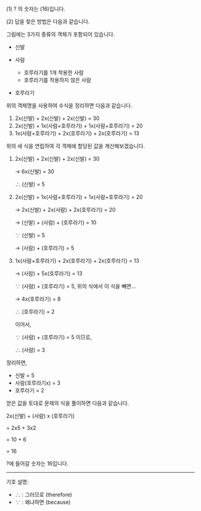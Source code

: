 (1) ? 의 숫자는 (16)입니다.

(2) 답을 찾은 방법은 다음과 같습니다.

그림에는 3가지 종류의 객체가 포함되어 있습니다.

-   신발
-   사람
    - 호루라기를 1개 착용한 사람
    - 호루라기를 착용하지 않은 사람

-   호루라기

위의 객체명을 사용하여 수식을 정리하면 다음과 같습니다.

1. 2x(신발) + 2x(신발) + 2x(신발) = 30
2. 2x(신발) + 1x(사람+호루라기) + 1x(사람+호루라기) = 20
3. 1x(사람+호루라기) + 2x(호루라기) + 2x(호루라기) = 13

위의 세 식을 연립하여 각 객체에 할당된 값을 계산해보겠습니다.

1. 2x(신발) + 2x(신발) + 2x(신발) = 30

    → 6x(신발) = 30

    ∴ (신발) = 5

2. 2x(신발) + 1x(사람+호루라기) + 1x(사람+호루라기) = 20

    → 2x(신발) + 2x(사람) + 2x(호루라기) = 20

    → (신발) + (사람) + (호루라기) = 10

    ∵ (신발) = 5

    → (사람) + (호루라기) = 5


3. 1x(사람+호루라기) + 2x(호루라기) + 2x(호루라기) = 13

    → (사람) + 5x(호루라기) = 13

    ∵ (사람) + (호루라기) = 5, 위의 식에서 이 식을 빼면...

    → 4x(호루라기) = 8

    ∴ (호루라기) = 2

    이어서,

    ∵ (사람) + (호루라기) = 5 이므로,

    ∴ (사람) = 3

정리하면,

-   신발 = 5
-   사람(호루라기x) = 3
-   호루라기 = 2

얻은 값을 토대로 문제의 식을 풀이하면 다음과 같습니다.

2x(신발) + (사람) x (호루라기)

= 2x5 + 3x2

= 10 + 6

= 16

?에 들어갈 숫자는 16입니다.

---

기호 설명:
-   ∴ : 그러므로 (therefore)
-   ∵ : 왜냐하면 (because)